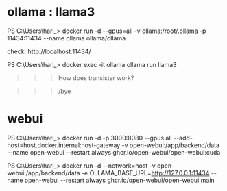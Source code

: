 # ollama : llama3

PS C:\Users\hari_> docker run -d --gpus=all -v ollama:/root/.ollama -p 11434:11434 --name ollama ollama/ollama

check: http://localhost:11434/

PS C:\Users\hari_> docker exec -it ollama ollama run llama3
>>> How does transister work?


>>> /bye


# webui 

PS C:\Users\hari_> docker run -d -p 3000:8080 --gpus all --add-host=host.docker.internal:host-gateway -v open-webui:/app/backend/data --name open-webui --restart always ghcr.io/open-webui/open-webui:cuda


PS C:\Users\hari_> docker run -d --network=host -v open-webui:/app/backend/data -e OLLAMA_BASE_URL=http://127.0.0.1:11434 --name open-webui --restart always ghcr.io/open-webui/open-webui:main